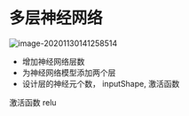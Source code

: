 # 多层神经网络

![image-20201130141258514](/Users/zhaoguangyu/Daniel/学习笔记/机器学习/img/image-20201130141258514.png)

- 增加神经网络层数
- 为神经网络模型添加两个层
- 设计层的神经元个数， inputShape, 激活函数



激活函数 relu

